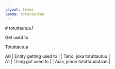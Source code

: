 ```yaml
---
layout: lemma
lemma: totuttautua
---
```


<div class="sense">
# <span class="sensename">totuttautua.1</span>

<span class="description">Get used to</span>

<span class="description">Totuttautua</span>

A0 | Entity getting used to |   | Taho, joka totuttautuu |  
A1 | Thing got used to |   | Asia, johon totuttaudutaan |  

</div>


